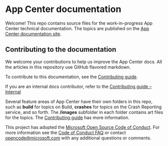 # App Center documentation

Welcome! This repo contains source files for the work-in-progress App Center technical documentation. The topics are published on the [App Center documentation site](https://docs.microsoft.com/appcenter).

## Contributing to the documentation

We welcome your contributions to help us improve the App Center docs. All the articles in this repository use GitHub flavored markdown.

To contribute to this documentation, see the [Contributing guide](CONTRIBUTING.md).

If you are an internal docs contributor, refer to the [Contributing guide – Internal](CONTRIBUTING-INTERNAL.md)

Several feature areas of App Center have their own folders in this repo, such as **build** for topics on Build, **crashes** for topics on the Crash Reporting service, and so forth. The **/images** subfolder in each folder contains art files for the topics. The [Contributing guide](CONTRIBUTING.md) has more information.

This project has adopted the [Microsoft Open Source Code of Conduct](https://opensource.microsoft.com/codeofconduct/). For more information see the [Code of Conduct FAQ](https://opensource.microsoft.com/codeofconduct/faq/) or contact [opencode@microsoft.com](mailto:opencode@microsoft.com) with any additional questions or comments.
